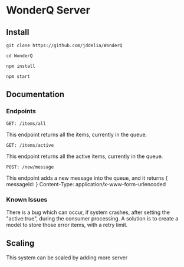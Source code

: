 # WonderQ Server

## Install

`git clone https://github.com/jddelia/WonderQ`

`cd WonderQ`

`npm install`

`npm start`

## Documentation

### Endpoints

`GET: /items/all`

This endpoint returns all the items, currently in the queue.

`GET: /items/active`

This endpoint returns all the active items, currently in the queue.

`POST: /new/message`

This endpoint adds a new message into the queue, and it returns { messageId: <id> }
Content-Type: application/x-www-form-urlencoded

### Known Issues

There is a bug which can occur, if system crashes, after setting the "active:true", during the consumer processing. A solution is to create a model to store those error items, with a retry limit.

## Scaling

This system can be scaled by adding more server